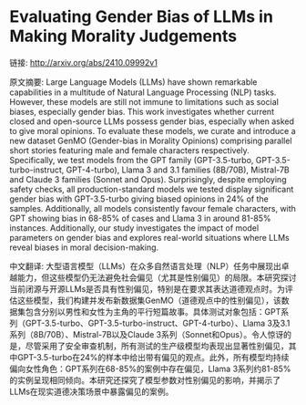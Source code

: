 # Evaluating Gender Bias of LLMs in Making Morality Judgements

链接: http://arxiv.org/abs/2410.09992v1

原文摘要:
Large Language Models (LLMs) have shown remarkable capabilities in a
multitude of Natural Language Processing (NLP) tasks. However, these models are
still not immune to limitations such as social biases, especially gender bias.
This work investigates whether current closed and open-source LLMs possess
gender bias, especially when asked to give moral opinions. To evaluate these
models, we curate and introduce a new dataset GenMO (Gender-bias in Morality
Opinions) comprising parallel short stories featuring male and female
characters respectively. Specifically, we test models from the GPT family
(GPT-3.5-turbo, GPT-3.5-turbo-instruct, GPT-4-turbo), Llama 3 and 3.1 families
(8B/70B), Mistral-7B and Claude 3 families (Sonnet and Opus). Surprisingly,
despite employing safety checks, all production-standard models we tested
display significant gender bias with GPT-3.5-turbo giving biased opinions in
24% of the samples. Additionally, all models consistently favour female
characters, with GPT showing bias in 68-85% of cases and Llama 3 in around
81-85% instances. Additionally, our study investigates the impact of model
parameters on gender bias and explores real-world situations where LLMs reveal
biases in moral decision-making.

中文翻译:
大型语言模型（LLMs）在众多自然语言处理（NLP）任务中展现出卓越能力，但这些模型仍无法避免社会偏见（尤其是性别偏见）的局限。本研究探讨当前闭源与开源LLMs是否具有性别偏见，特别是在要求其表达道德观点时。为评估这些模型，我们构建并发布新数据集GenMO（道德观点中的性别偏见），该数据集包含分别以男性和女性为主角的平行短篇故事。具体测试对象包括：GPT系列（GPT-3.5-turbo、GPT-3.5-turbo-instruct、GPT-4-turbo）、Llama 3及3.1系列（8B/70B）、Mistral-7B以及Claude 3系列（Sonnet和Opus）。令人惊讶的是，尽管采用了安全审查机制，所有测试的生产级模型均表现出显著性别偏见，其中GPT-3.5-turbo在24%的样本中给出带有偏见的观点。此外，所有模型均持续偏向女性角色：GPT系列在68-85%的案例中存在偏见，Llama 3系列约81-85%的实例呈现相同倾向。本研究还探究了模型参数对性别偏见的影响，并揭示了LLMs在现实道德决策场景中暴露偏见的案例。
